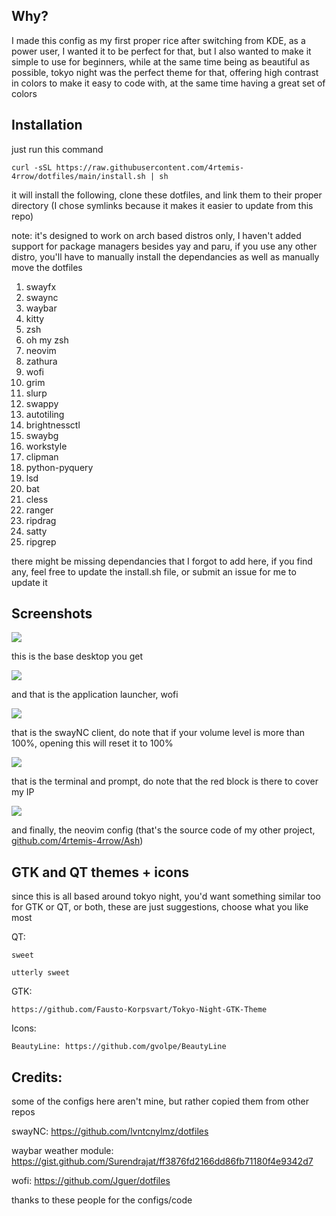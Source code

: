 ## Why?

I made this config as my first proper rice after switching from KDE, as a power user, I wanted it to be perfect for that, but I also wanted to make it simple to use for beginners, while at the same time being as beautiful as possible, tokyo night was the perfect theme for that, offering high contrast in colors to make it easy to code with, at the same time having a great set of colors

## Installation

just run this command

`curl -sSL https://raw.githubusercontent.com/4rtemis-4rrow/dotfiles/main/install.sh | sh`

it will install the following, clone these dotfiles, and link them to their proper directory (I chose symlinks because it makes it easier to update from this repo)

note: it's designed to work on arch based distros only, I haven't added support for package managers besides yay and paru, if you use any other distro, you'll have to manually install the dependancies as well as manually move the dotfiles

1. swayfx
2. swaync
3. waybar
4. kitty
5. zsh
6. oh my zsh
7. neovim
8. zathura
9. wofi
10. grim
11. slurp
12. swappy
13. autotiling
14. brightnessctl
15. swaybg
16. workstyle
17. clipman
18. python-pyquery
19. lsd
20. bat
21. cless
22. ranger
23. ripdrag
24. satty
24. ripgrep

there might be missing dependancies that I forgot to add here, if you find any, feel free to update the install.sh file, or submit an issue for me to update it

## Screenshots

![](../main/Screenshots/Desktop.png)

this is the base desktop you get

![](../main/Screenshots/Wofi.png)

and that is the application launcher, wofi

![](../main/Screenshots/SwayNC.png)

that is the swayNC client, do note that if your volume level is more than 100%, opening this will reset it to 100%

![](../main/Screenshots/Terminal.png)

that is the terminal and prompt, do note that the red block is there to cover my IP

![](../main/Screenshots/Neovim.png)

and finally, the neovim config (that's the source code of my other project, [github.com/4rtemis-4rrow/Ash](Ash))

## GTK and QT themes + icons
since this is all based around tokyo night, you'd want something similar too for GTK or QT, or both, these are just suggestions, choose what you like most

QT:

    sweet

    utterly sweet

GTK:

    https://github.com/Fausto-Korpsvart/Tokyo-Night-GTK-Theme

Icons:

    BeautyLine: https://github.com/gvolpe/BeautyLine


## Credits:
some of the configs here aren't mine, but rather copied them from other repos

swayNC: https://github.com/lvntcnylmz/dotfiles

waybar weather module: https://gist.github.com/Surendrajat/ff3876fd2166dd86fb71180f4e9342d7

wofi: https://github.com/Jguer/dotfiles

thanks to these people for the configs/code


